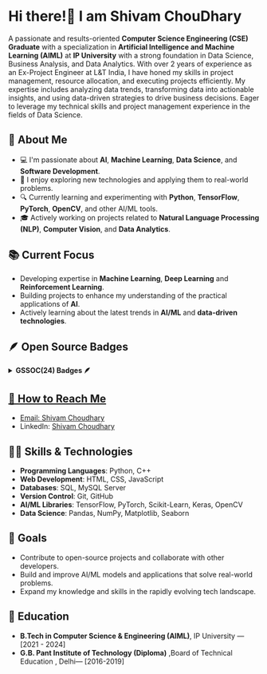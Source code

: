 
# Hi there!👋 I am Shivam ChouDhary
 A passionate and results-oriented  **Computer Science Engineering (CSE) Graduate** with a specialization in **Artificial Intelligence and Machine Learning (AIML)** at **IP University**  with a strong foundation in Data Science, Business Analysis, and Data Analytics. With over 2 years of experience as an Ex-Project Engineer at L&T India, I have honed my skills in project management, resource allocation, and executing projects efficiently. My expertise includes analyzing data trends, transforming data into actionable insights, and using data-driven strategies to drive business decisions. Eager to leverage my technical skills and project management experience in the fields of Data Science.

## 🚀 About Me

- 💻 I'm passionate about **AI**, **Machine Learning**, **Data Science**, and **Software Development**.
- 🧠 I enjoy exploring new technologies and applying them to real-world problems.
- 🔍 Currently learning and experimenting with **Python**, **TensorFlow**, **PyTorch**, **OpenCV**, and other AI/ML tools.
- 🎓 Actively working on projects related to **Natural Language Processing (NLP)**, **Computer Vision**, and **Data Analytics**.

## 📚 Current Focus

- Developing expertise in **Machine Learning**, **Deep Learning** and **Reinforcement Learning**.
- Building projects to enhance my understanding of the practical applications of **AI**.
- Actively learning about the latest trends in **AI/ML** and **data-driven technologies**.
<!---
## 💼 Projects

You can find all my public projects here on my GitHub profile. Some of the notable ones include:
- **[Project 1 Name]** - Brief description of what it does.
- **[Project 2 Name]** - Brief description of what it does.
- **[Project 3 Name]** - Brief description of what it does.

Feel free to check them out and contribute if you're interested! -->
## 🪶 Open Source Badges
<details>	
 <summary><b>GSSOC(24) Badges 🪶</b></summary><br>
<div style='display:flex; align-items:center; gap: 10px;' align='center'><a href="https://gssoc.girlscript.tech/leaderboard">
<img src="https://raw.githubusercontent.com/GSSoC24/Postman-Challenge/main/docs/assets/Postman%20White.png" width="100px" height="100px" />
  <img src="https://raw.githubusercontent.com/GSSoC24/Postman-Challenge/main/docs/assets/1.png" width="100px" height="100px" />
  <img src="https://raw.githubusercontent.com/GSSoC24/Postman-Challenge/main/docs/assets/2.png" width="100px" height="100px" />
  <img src="https://raw.githubusercontent.com/GSSoC24/Postman-Challenge/main/docs/assets/3.png" width="100px" height="100px" />
  <img src="https://raw.githubusercontent.com/GSSoC24/Postman-Challenge/main/docs/assets/4.png" width="100px" height="100px" />
  <img src="https://raw.githubusercontent.com/GSSoC24/Postman-Challenge/main/docs/assets/5.png" width="100px" height="100px" />
 <img src="https://raw.githubusercontent.com/GSSoC24/Contributor/refs/heads/main/assets/Git%20Explorer.png" width="100px" height="100px" />
</div>
</details>


## 📧 How to Reach Me

- Email: [Shivam Choudhary](mailto:shivam.datainsight@gmail.com )
- LinkedIn: [Shivam Choudhary](https://www.linkedin.com/in/shivamdatainsight/)

## 🧑‍💻 Skills & Technologies

- **Programming Languages**: Python, C++
- **Web Development**: HTML, CSS, JavaScript
- **Databases**: SQL, MySQL Server
- **Version Control**: Git, GitHub
- **AI/ML Libraries**: TensorFlow, PyTorch, Scikit-Learn, Keras, OpenCV 
- **Data Science**: Pandas, NumPy, Matplotlib, Seaborn 



## 🎯 Goals

- Contribute to open-source projects and collaborate with other developers.
- Build and improve AI/ML models and applications that solve real-world problems.
- Expand my knowledge and skills in the rapidly evolving tech landscape.

## 📑 Education

- **B.Tech in Computer Science & Engineering (AIML)**, IP  University — [2021 - 2024] 
- **G.B. Pant Institute of Technology (Diploma)** ,Board of Technical Education , Delhi— [2016-2019]


